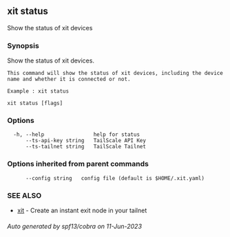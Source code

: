 ## xit status

Show the status of xit devices

### Synopsis

Show the status of xit devices.
	
	This command will show the status of xit devices, including the device name and whether it is connected or not.
	
	Example : xit status

```
xit status [flags]
```

### Options

```
  -h, --help                help for status
      --ts-api-key string   TailScale API Key
      --ts-tailnet string   TailScale Tailnet
```

### Options inherited from parent commands

```
      --config string   config file (default is $HOME/.xit.yaml)
```

### SEE ALSO

* [xit](xit.md)	 - Create an instant exit node in your tailnet

###### Auto generated by spf13/cobra on 11-Jun-2023
